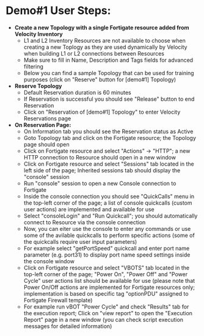 # Demo#1 User Steps:

* **Create a new Topology with a single Fortigate resource added from Velocity Inventory**
    * L1 and L2 Inventory Resources are not available to choose when creating a new Toplogy as they are used dynamically by Velocity when building L1 or L2 connections between Resources
    * Make sure to fill in Name, Description and Tags fields for advanced filtering
    * Below you can find a sample Topology that can be used for training purposes (click on "Reserve" button for \[demo#1\] Topology)
* **Reserve Topology**  
    * Default Reservation duration is 60 minutes
    * If Reservation is successful you should see "Release" button to end Reservation
    * Click on "Reservation of \[demo#1\] Topology" to enter Velocity Reservations page
* **On Reservation Page:**
    * On Information tab you should see the Reservation status as Active
    * Goto Topology tab and click on the Fortigate resource; the Topology page should open
    * Click on Fortigate resource and select "Actions" -> "HTTP"; a new HTTP connection to Resource should open in a new window
    * Click on Fortigate resource and select "Sessions" tab located in the left side of the page; Inherited sessions tab should display the "console" session
    * Run "console" session to open a new Console connection to Fortigate
    * Inside the console connection you should see "QuickCalls" menu in the top-left corner of the page; a list of console quickcalls (custom user actions) are implemented and available for use
    * Select "consoleLogin" and "Run Quickcall"; you should automatically connect to Resource via the console connection
    * Now, you can eiter use the console to enter any commands or use some of the avilable quickcalls to perform specific actions (some of the quickcalls require user input parameters) 
    * For example select "getPortSpeed" quickcall and enter port name parameter (e.g. port31) to display port name speed settings inside the console window
    * Click on Fortigate resource and select "VBOTS" tab located in the top-left corner of the page; "Power On", "Power Off" and "Power Cycle" user actions list should be available for use (please note that Power On/Off actions are implemented for Fortigate resources only; implementation is based on specific tag "optionPDU" assigned to Fortigate Firewall template)
    * For example run vBOT "Power Cycle" and check "Results" tab for the execution report; Click on "view report" to open the "Execution Report" page in a new window (you can check script execution messages for detailed information)


